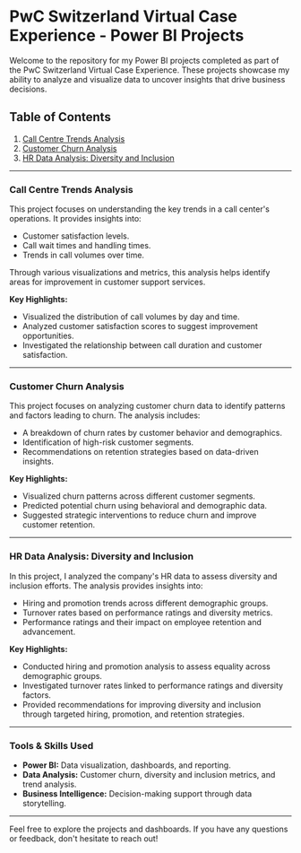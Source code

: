 
# PwC Switzerland Virtual Case Experience - Power BI Projects

Welcome to the repository for my Power BI projects completed as part of the PwC Switzerland Virtual Case Experience. These projects showcase my ability to analyze and visualize data to uncover insights that drive business decisions.

## Table of Contents

1. [Call Centre Trends Analysis](#call-centre-trends-analysis)
2. [Customer Churn Analysis](#customer-churn-analysis)
3. [HR Data Analysis: Diversity and Inclusion](#hr-data-analysis-diversity-and-inclusion)

---

### Call Centre Trends Analysis

This project focuses on understanding the key trends in a call center's operations. It provides insights into:
- Customer satisfaction levels.
- Call wait times and handling times.
- Trends in call volumes over time.

Through various visualizations and metrics, this analysis helps identify areas for improvement in customer support services.

**Key Highlights:**
- Visualized the distribution of call volumes by day and time.
- Analyzed customer satisfaction scores to suggest improvement opportunities.
- Investigated the relationship between call duration and customer satisfaction.

---

### Customer Churn Analysis

This project focuses on analyzing customer churn data to identify patterns and factors leading to churn. The analysis includes:
- A breakdown of churn rates by customer behavior and demographics.
- Identification of high-risk customer segments.
- Recommendations on retention strategies based on data-driven insights.

**Key Highlights:**
- Visualized churn patterns across different customer segments.
- Predicted potential churn using behavioral and demographic data.
- Suggested strategic interventions to reduce churn and improve customer retention.

---

### HR Data Analysis: Diversity and Inclusion

In this project, I analyzed the company's HR data to assess diversity and inclusion efforts. The analysis provides insights into:
- Hiring and promotion trends across different demographic groups.
- Turnover rates based on performance ratings and diversity metrics.
- Performance ratings and their impact on employee retention and advancement.

**Key Highlights:**
- Conducted hiring and promotion analysis to assess equality across demographic groups.
- Investigated turnover rates linked to performance ratings and diversity factors.
- Provided recommendations for improving diversity and inclusion through targeted hiring, promotion, and retention strategies.

---

### Tools & Skills Used

- **Power BI:** Data visualization, dashboards, and reporting.
- **Data Analysis:** Customer churn, diversity and inclusion metrics, and trend analysis.
- **Business Intelligence:** Decision-making support through data storytelling.

---

Feel free to explore the projects and dashboards. If you have any questions or feedback, don't hesitate to reach out!

